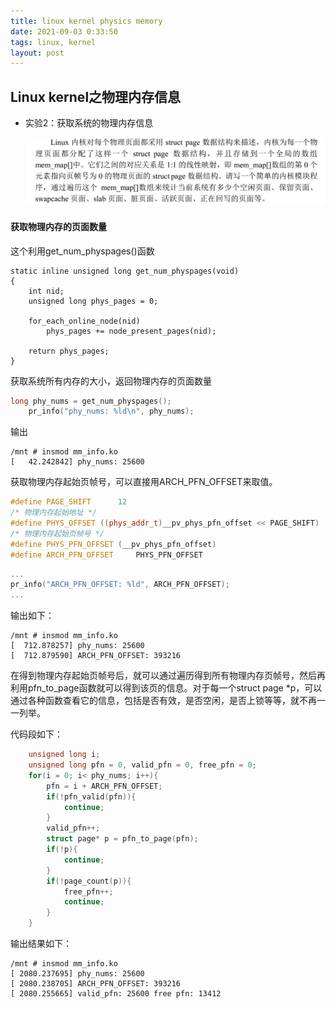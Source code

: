 ```yaml
---
title: linux kernel physics memory
date: 2021-09-03 0:33:50
tags: linux, kernel
layout: post
---
```


## Linux kernel之物理内存信息

- 实验2：获取系统的物理内存信息

  ![](https://github.com/tfxidian/tfxidian.github.io/raw/master/pic/mm_lab2.PNG)

#### 获取物理内存的页面数量

这个利用get_num_physpages()函数

```
static inline unsigned long get_num_physpages(void)
{
	int nid;
	unsigned long phys_pages = 0;

	for_each_online_node(nid)
		phys_pages += node_present_pages(nid);

	return phys_pages;
}
```



获取系统所有内存的大小，返回物理内存的页面数量

```c
long phy_nums = get_num_physpages();
	pr_info("phy_nums: %ld\n", phy_nums);
```

输出

```
/mnt # insmod mm_info.ko 
[   42.242842] phy_nums: 25600
```

获取物理内存起始页帧号，可以直接用ARCH_PFN_OFFSET来取值。

```cpp
#define PAGE_SHIFT		12
/* 物理内存起始地址 */
#define PHYS_OFFSET	((phys_addr_t)__pv_phys_pfn_offset << PAGE_SHIFT)
/* 物理内存起始页帧号 */
#define PHYS_PFN_OFFSET	(__pv_phys_pfn_offset)
#define ARCH_PFN_OFFSET		PHYS_PFN_OFFSET
```

```c
...
pr_info("ARCH_PFN_OFFSET: %ld", ARCH_PFN_OFFSET);
...
```

输出如下：

```
/mnt # insmod mm_info.ko 
[  712.878257] phy_nums: 25600
[  712.879590] ARCH_PFN_OFFSET: 393216
```

在得到物理内存起始页帧号后，就可以通过遍历得到所有物理内存页帧号，然后再利用pfn_to_page函数就可以得到该页的信息。对于每一个struct page *p，可以通过各种函数查看它的信息，包括是否有效，是否空闲，是否上锁等等，就不再一一列举。

代码段如下：

```c
	unsigned long i;
	unsigned long pfn = 0, valid_pfn = 0, free_pfn = 0;
	for(i = 0; i< phy_nums; i++){
		pfn = i + ARCH_PFN_OFFSET;
		if(!pfn_valid(pfn)){
			continue;
		}
		valid_pfn++;
		struct page* p = pfn_to_page(pfn);
		if(!p){
			continue;
		}
		if(!page_count(p)){
			free_pfn++;
			continue;
		}
	}

```

输出结果如下：

```
/mnt # insmod mm_info.ko 
[ 2080.237695] phy_nums: 25600
[ 2080.238705] ARCH_PFN_OFFSET: 393216
[ 2080.255665] valid_pfn: 25600 free pfn: 13412
```

